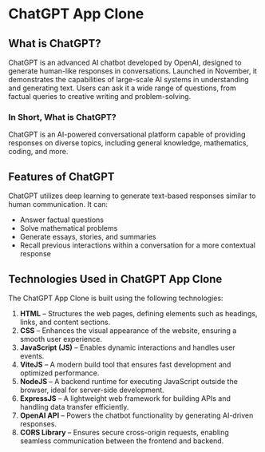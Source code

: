 # ChatGPT App Clone

## What is ChatGPT?  
ChatGPT is an advanced AI chatbot developed by OpenAI, designed to generate human-like responses in conversations. Launched in November, it demonstrates the capabilities of large-scale AI systems in understanding and generating text. Users can ask it a wide range of questions, from factual queries to creative writing and problem-solving.

### In Short, What is ChatGPT?  
ChatGPT is an AI-powered conversational platform capable of providing responses on diverse topics, including general knowledge, mathematics, coding, and more.

## Features of ChatGPT  
ChatGPT utilizes deep learning to generate text-based responses similar to human communication. It can:  
- Answer factual questions  
- Solve mathematical problems  
- Generate essays, stories, and summaries  
- Recall previous interactions within a conversation for a more contextual response  

## Technologies Used in ChatGPT App Clone  
The ChatGPT App Clone is built using the following technologies:

1. **HTML** – Structures the web pages, defining elements such as headings, links, and content sections.  
2. **CSS** – Enhances the visual appearance of the website, ensuring a smooth user experience.  
3. **JavaScript (JS)** – Enables dynamic interactions and handles user events.  
4. **ViteJS** – A modern build tool that ensures fast development and optimized performance.  
5. **NodeJS** – A backend runtime for executing JavaScript outside the browser, ideal for server-side development.  
6. **ExpressJS** – A lightweight web framework for building APIs and handling data transfer efficiently.  
7. **OpenAI API** – Powers the chatbot functionality by generating AI-driven responses.  
8. **CORS Library** – Ensures secure cross-origin requests, enabling seamless communication between the frontend and backend.  


